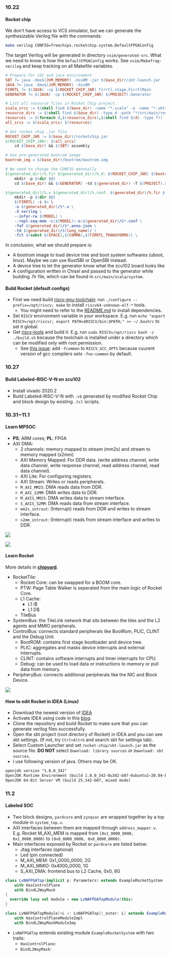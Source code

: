 ### 10.22

#### Rocket chip


We don't have access to VCS simulator, but we can generate the synthesizable Verilog file with the commands:

```sh
make verilog CONFIG=freechips.rocketchip.system.DefaultFPGAConfig
```

The target Verilog will be generated in directory `vsim/generated-src`. What we need to know is how the `DefaultFPGAConfig` works. See `vsim/Makefrag-verilog` and keep tracking on all Makefile variables.

```Makefile
# Prepare for sbt and java environment
SBT ?= java -Xmx$(JVM_MEMORY) -Xss8M -jar $(base_dir)/sbt-launch.jar
JAVA ?= java -Xmx$(JVM_MEMORY) -Xss8M
FIRRTL ?= $(JAVA) -cp $(ROCKET_CHIP_JAR) firrtl.stage.FirrtlMain
GENERATOR ?= $(JAVA) -cp $(ROCKET_CHIP_JAR) $(PROJECT).Generator

# List all resource files in Rocket Chip project.
scala_srcs := $(shell find $(base_dir) -name "*.scala" -o -name "*.sbt")
resource_dirs := $(shell find $(base_dir) -type d -path "*/src/main/resources")
resources := $(foreach d,$(resource_dirs),$(shell find $(d) -type f))
all_srcs := $(scala_srcs) $(resources)

# Get rocket chip .jar file
ROCKET_CHIP_JAR := $(base_dir)/rocketchip.jar
$(ROCKET_CHIP_JAR): $(all_srcs)
	cd $(base_dir) && $(SBT) assembly

# Use pre-generated bootrom image
bootrom_img = $(base_dir)/bootrom/bootrom.img

# We need to change the CONFIG mannually
$(generated_dir)/%.fir $(generated_dir)/%.d: $(ROCKET_CHIP_JAR) $(bootrom_img)
	mkdir -p $(dir $@)
	cd $(base_dir) && $(GENERATOR) -td $(generated_dir) -T $(PROJECT).$(MODEL) -C $(CONFIG)

$(generated_dir)/%.v $(generated_dir)/%.conf: $(generated_dir)/%.fir $(ROCKET_CHIP_JAR)
	mkdir -p $(dir $@)
	$(FIRRTL) -i $< \
    -o $(generated_dir)/$*.v \
    -X verilog \
    --infer-rw $(MODEL) \
    --repl-seq-mem -c:$(MODEL):-o:$(generated_dir)/$*.conf \
    -faf $(generated_dir)/$*.anno.json \
    -td $(generated_dir)/$(long_name)/ \
    -fct $(subst $(SPACE),$(COMMA),$(FIRRTL_TRANSFORMS)) \
```

In conclusion, what we should prepare is:

- A bootrom image to load device tree and boot system softwares (uboot, linux). Maybe we can use RustSBI or OpenSBI instead.
- A device tree to let the generator know what the zcu102 board looks like
- A configuration written in Chisel and passed to the generator while building .fir file, which can be found in `src/main/scala/system`.

#### Build Rocket (default configs)

- First we need build [riscv-gnu-toolchain](https://github.com/riscv-collab/riscv-gnu-toolchain): run `./configure --prefix=/opt/riscv; make` to install `riscv64-unknown-elf-*` tools.
  - You might need to refer to the [README.md](https://github.com/riscv-collab/riscv-gnu-toolchain/README.md) to install dependencies.
- Set `RISCV` environment variable in your workspace. E.g. run `echo "export RISCV=/opt/riscv/; export PATH=$RISCV/bin:$PATH;" >> ~/.bashrc` to set it global.
- Get [riscv-tools](https://github.com/riscv-software-src/riscv-tools) and build it. E.g. run `sudo RISCV=/opt/riscv bash -c ./build.sh` because the toolchain is installed under a directory which can be modified only with root permission.
  - See [this issue](https://github.com/riscv-software-src/riscv-tests/issues/286): add `-fcommon` to `RISCV_GCC_OPTS` because cuurent version of gcc compilers sets `-fno-common` by default.

### 10.27

#### Build Labeled-RISC-V-N on zcu102

- Install vivado 2020.2
- Build Labeled-RISC-V-N with `.v`s generated by modified Rocket Chip and block design by existing `.tcl` scripts.

### 10.31~11.1

#### Learn MPSOC

- **PS**: ARM cores; **PL**: FPGA
- AXI DMA:
  - 2 channels: memory mapped to stream (mm2s) and stream to memory mapped (s2mm)
  - AXI Memory Mapped: For DDR data. (write address channel, write data channel, write response channel, read address channel, read data channel).
  - AXI Lite: For configuring registers.
  - AXI Stream: Writes or reads peripherals.
  - `M_AXI_MM2S`: DMA reads data from DDR.
  - `M_AXI_S2MM`: DMA writes data to DDR.
  - `M_AXIS_MM2S`: DMA writes data to stream interface.
  - `S_AXIS_S2MM`: DMA reads data from stream interface.
  - `mm2s_introut`: (Interrupt) reads from DDR and writes to stream interface.
  - `s2mm_introut`: (Interrupt) reads from stream interface and writes to DDR.

![](imgs/axi-dma-2.png)

![](imgs/axi-dma.png)

#### Learn Rocket

More details in **[chipyard](https://chipyard.readthedocs.io/en/stable/index.html)**.

- RocketTile:
  - Rocket Core: can be swapped for a BOOM core.
  - PTW: Page Table Walker is seperated from the main logic of Rocket Core.
  - L1 Cache:
    - L1 I$
    - L1 D$
  - TileBus
- SystemBus: the TileLink network that sits between the tiles and the L2 agents and MMIO peripherals.
- ControlBus: connects standard peripherals like BootRom, PLIC, CLINT and the Debug Unit.
  - BootROM: contains first stage bootloader and device tree.
  - PLIC: aggregates and masks device interrupts and external interrupts.
  - CLINT: contains software interrupts and timer interrupts for CPU.
  - Debug: can be used to load data or instructions to memory or pull data from memory.
- PeripheryBus: connects additional peripherals like the NIC and Block Device.

![](imgs/rocketchip-diagram.png)

#### How to edit Rocket in IDEA (Linux)

- Download the newest version of [IDEA](https://www.jetbrains.com/idea/download/download-thanks.html?platform=linux)
- Activate IDEA using code in this [blog](https://www.ajihuo.com/idea/4222.html).
- Clone the repository and build Rocket to make sure that you can generate verilog files successfully.
- Open the sbt project (root directory of Rocket) in IDEA and you can see sbt settings. (If not, try `Ctrl+Alt+S` and search sbt for settings tab). 
- Select Custom Launcher and set `rocket-chip/sbt-launch.jar` as the source file. **DO NOT** select `Download: library sources` or `Download: sbt sources`.
- I use following version of java. Others may be OK.

```txt
openjdk version "1.8.0_342"
OpenJDK Runtime Environment (build 1.8.0_342-8u342-b07-0ubuntu1~20.04-b07)
OpenJDK 64-Bit Server VM (build 25.342-b07, mixed mode)
```

### 11.2

#### Labeled SOC

- Two block designs, `pardcore` and `zynqsoc` are wrapped together by a top module in `system_top.v`.
- AXI interfaces between them are mapped through `address_mapper.v`. E.g. Rocket M_AXI_MEM is mapped from `[0x1_0000_0000, 0x1_8000_0000)` to `[0x8_0000_0000, 0x8_8000_0000)`.
- Main interfaces exposed by Rocket or `pardcore` are listed below:
  - Jtag interfaces (optional)
  - Led (pin connected)
  - M_AXI_MEM: 0x1_0000_0000, 2G
  - M_AXI_MMIO: 0x4000_0000, 1G
  - S_AXI_DMA: frontend bus to L2 Cache, 0x0, 8G

```scala
class LvNAFPGATop(implicit p: Parameters) extends ExampleRocketSystem
    with HasControlPlane
    with BindL2WayMask
{
  override lazy val module = new LvNAFPGATopModule(this)
}

class LvNAFPGATopModule[+L <: LvNAFPGATop](_outer: L) extends ExampleRocketSystemModuleImp(_outer)
    with HasControlPlaneModuleImpl
    with BindL2WayMaskModuleImp
```

- `LvNAFPGATop` extends existing module `ExampleRocketSystem` with two traits:
  - `HasControlPlane`: 
  - `BindL2WayMask`: 

